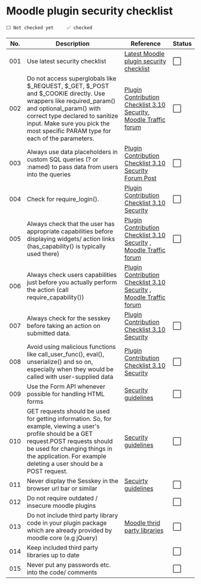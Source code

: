 Moodle plugin security checklist
================================
```
⬜ Not checked yet     ✅ checked
```


| No. | Description                                                       | Reference                 | Status |
| --- | ------------------------------------------------------------------| ------------------------- | ------ |
| 001 | Use latest security checklist                                     | [Latest Moodle plugin security checklist](https://github.com/emeneo/Moodle-Plugin-Security-Checklist)|⬜|
| 002 | Do not access superglobals like $_REQUEST, $_GET, $_POST and $_COOKIE directly. Use wrappers like required_param() and optional_param() with correct type declared to sanitize input. Make sure you pick the most specific PARAM type for each of the parameters.|[Plugin Contribution Checklist 3.10 Security](https://docs.moodle.org/dev/Plugin_contribution_checklist#Security), [Moodle Traffic forum](https://moodle.org/mod/forum/discuss.php?d=263614#p1142448) |⬜|   
| 003 | Always use data placeholders in custom SQL queries (? or :named) to pass data from users into the queries      | [Plugin Contribution Checklist 3.10 Security](https://docs.moodle.org/dev/Plugin_contribution_checklist#Security)    [Forum Post](https://moodle.org/mod/forum/discuss.php?d=263614#p1142448)                 |⬜|
| 004 |Check for require_login().       |  [Plugin Contribution Checklist 3.10 Security](https://docs.moodle.org/dev/Plugin_contribution_checklist#Security)                         |⬜|
| 005 | Always check that the user has appropriate capabilities before displaying widgets/ action links (has_capability() is typically used there)    |  [Plugin Contribution Checklist 3.10 Security](https://docs.moodle.org/dev/Plugin_contribution_checklist#Security) ,  [Moodle Traffic forum](https://moodle.org/mod/forum/discuss.php?d=263614#p1142448)  |⬜|
| 006 | Always check users capabilities just before you actually perform the action (call require_capability())    |   [Plugin Contribution Checklist 3.10 Security](https://docs.moodle.org/dev/Plugin_contribution_checklist#Security) ,  [Moodle Traffic forum](https://moodle.org/mod/forum/discuss.php?d=263614#p1142448)  
| 007 | Always check for the sesskey before taking an action on submitted data.  |[Plugin Contribution Checklist 3.10 Security](https://docs.moodle.org/dev/Plugin_contribution_checklist#Security)               |⬜|
| 008 | Avoid using malicious functions like call_user_func(), eval(), unserialize() and so on, especially when they would be called with user-supplied data      |  [Plugin Contribution Checklist 3.10 Security](https://docs.moodle.org/dev/Plugin_contribution_checklist#Security)                         |⬜|
| 009 | Use the Form API whenever possible for handling HTML forms | [Security guidelines](https://docs.moodle.org/dev/Security:Cross-site_request_forgery#What_you_need_to_do_in_your_code)     |⬜|
| 010 | GET requests should be used for getting information. So, for example, viewing a user's profile should be a GET request.POST requests should be used for changing things in the application. For example deleting a user should be a POST request.        |  [Security guidelines](https://docs.moodle.org/dev/Security:Cross-site_request_forgery#Use_HTTP_correctly)|⬜|
| 011 | Never display the Sesskey in the browser url bar or similar| [Secuirty guidelines](https://docs.moodle.org/dev/Security:Cross-site_request_forgery#Use_HTTP_correctly) |⬜|
| 012| Do not require outdated / insecure moodle plugins |  |⬜|
| 013| Do not include third party library code in your plugin package which are already provided by moodle core (e.g jQuery) |[Moodle thrid party libraries](https://moodledev.io/general/community/credits/thirdpartylibs)  |⬜|
| 014| Keep included third party libraries up to date|  |⬜|
| 015| Never put any passwords etc. into the code/ comments|  |⬜|



